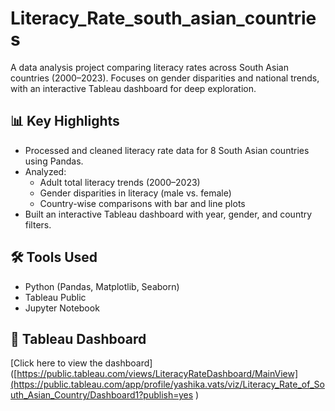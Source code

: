 # Literacy_Rate_south_asian_countries
 A data analysis project comparing literacy rates across South Asian countries (2000–2023). Focuses on gender disparities and national trends, with an interactive Tableau dashboard for deep exploration.

## 📊 Key Highlights

- Processed and cleaned literacy rate data for 8 South Asian countries using Pandas.
- Analyzed:
  - Adult total literacy trends (2000–2023)
  - Gender disparities in literacy (male vs. female)
  - Country-wise comparisons with bar and line plots
- Built an interactive Tableau dashboard with year, gender, and country filters.

## 🛠️ Tools Used

- Python (Pandas, Matplotlib, Seaborn)
- Tableau Public
- Jupyter Notebook

## 🔗 Tableau Dashboard

[Click here to view the dashboard]([https://public.tableau.com/views/LiteracyRateDashboard/MainView](https://public.tableau.com/app/profile/yashika.vats/viz/Literacy_Rate_of_South_Asian_Country/Dashboard1?publish=yes
)
